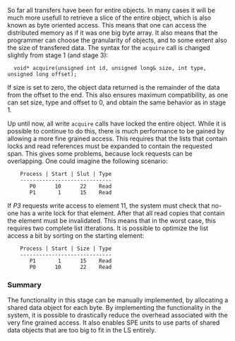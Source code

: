 So far all transfers have been for entire objects. In many cases it will be much more usefull to retrieve a slice of the entire object, which is also known as byte oriented access. This means that one can access the distributed memory as if it was one big byte array. It also means that the programmer can choose the granularity of objects, and to some extent also the size of transfered data. The syntax for the `acquire` call is changed slightly from stage 1 (and stage 3):
```
  void* acquire(unsigned int id, unsigned long& size, int type, unsigned long offset);
```

If size is set to zero, the object data returned is the remainder of the data from the offset to the end. This also ensures maximum compatibility, as one can set size, type and offset to 0, and obtain the same behavior as in stage 1.

Up until now, all write `acquire` calls have locked the entire object. While it is possible to continue to do this, there is much performance to be gained by allowing a more fine grained access. This requires that the lists that contain locks and read references must be expanded to contain the requested span. This gives some problems, because lock requests can be overlapping. One could imagine the following scenario:
```
    Process | Start | Slut | Type
    -----------------------------
       P0      10      22    Read
       P1       1      15    Read
```
If _P3_ requests write access to element 11, the system must check that no-one has a write lock for that element. After that all read copies that contain the element must be invalidated. This means that in the worst case, this requires two complete list itterations. It is possible to optimize the list access a bit by sorting on the starting element:
```
    Process | Start | Size | Type
    -----------------------------
       P1       1      15    Read
       P0      10      22    Read
```

### Summary ###
The functionality in this stage can be manually implemented, by allocating a shared data object for each byte. By implementing the functionality in the system, it is possible to drastically reduce the overhead associated with the very fine grained access. It also enables SPE units to use parts of shared data objects that are too big to fit in the LS entirely.
